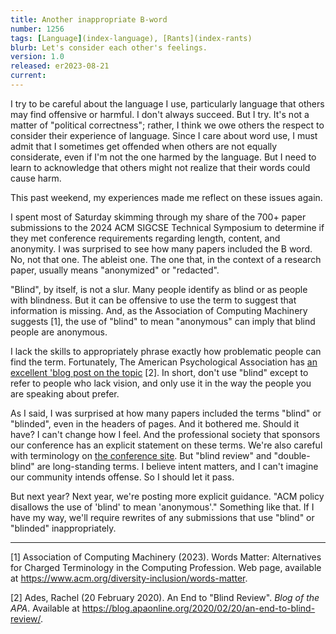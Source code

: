 ```yaml
---
title: Another inappropriate B-word
number: 1256
tags: [Language](index-language), [Rants](index-rants)
blurb: Let's consider each other's feelings.
version: 1.0
released: er2023-08-21
current:
---
```

I try to be careful about the language I use, particularly language that others may find offensive or harmful.  I don't always succeed.  But I try.  It's not a matter of "political correctness"; rather, I think we owe others the respect to consider their experience of language.  Since I care about word use, I must admit that I sometimes get offended when others are not equally considerate, even if I'm not the one harmed by the language.  But I need to learn to acknowledge that others might not realize that their words could cause harm.

This past weekend, my experiences made me reflect on these issues again.

I spent most of Saturday skimming through my share of the 700+ paper submissions to the 2024 ACM SIGCSE Technical Symposium to determine if they met conference requirements regarding length, content, and anonymity.  I was surprised to see how many papers included the B word.  No, not that one.  The ableist one.  The one that, in the context of a research paper, usually means "anonymized" or "redacted".

"Blind", by itself, is not a slur.  Many people identify as blind or as people with blindness.  But it can be offensive to use the term to suggest that information is missing.  And, as the Association of Computing Machinery suggests [1], the use of "blind" to mean "anonymous" can imply that blind people are anonymous.

I lack the skills to appropriately phrase exactly how problematic people can find the term.  Fortunately, The American Psychological Association has [an excellent 'blog post on the topic](https://blog.apaonline.org/2020/02/20/an-end-to-blind-review/) [2].  In short, don't use "blind" except to refer to people who lack vision, and only use it in the way the people you are speaking about prefer.

As I said, I was surprised at how many papers included the terms "blind" or "blinded", even in the headers of pages.  And it bothered me.  Should it have?  I can't change how I feel.  And the professional society that sponsors our conference has an explicit statement on these terms.  We're also careful with terminology on [the conference site](https://sigcse2024.sigcse.org).  But "blind review" and "double-blind" are long-standing terms.  I believe intent matters, and I can't imagine our community intends offense.  So I should let it pass.

But next year?  Next year, we're posting more explicit guidance.  "ACM policy disallows the use of 'blind' to mean 'anonymous'."  Something like that.  If I have my way, we'll require rewrites of any submissions that use "blind" or "blinded" inappropriately.

---

[1] Association of Computing Machinery (2023).  Words Matter: Alternatives for Charged Terminology in the Computing Profession.  Web page, available at <https://www.acm.org/diversity-inclusion/words-matter>.

[2] Ades, Rachel (20 February 2020).  An End to "Blind Review".  _Blog of the APA_.  Available at <https://blog.apaonline.org/2020/02/20/an-end-to-blind-review/>.

